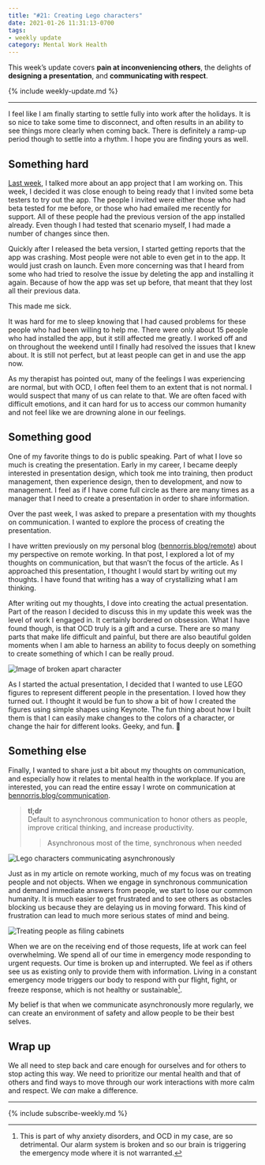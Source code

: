 ```yaml
---
title: "#21: Creating Lego characters"
date: 2021-01-26 11:31:13-0700
tags:
- weekly update
category: Mental Work Health
---
```


This week’s update covers **pain at inconveniencing others**, the delights of **designing a presentation**, and **communicating with respect**.

{% include weekly-update.md %}

***

I feel like I am finally starting to settle fully into work after the holidays. It is so nice to take some time to disconnect, and often results in an ability to see things more clearly when coming back. There is definitely a ramp-up period though to settle into a rhythm. I hope you are finding yours as well.


## Something hard

[Last week](http://www.mentalworkhealth.org/2021/01/19/purple-monkey-party.html), I talked more about an app project that I am working on. This week, I decided it was close enough to being ready that I invited some beta testers to try out the app. The people I invited were either those who had beta tested for me before, or those who had emailed me recently for support. All of these people had the previous version of the app installed already. Even though I had tested that scenario myself, I had made a number of changes since then.

Quickly after I released the beta version, I started getting reports that the app was crashing. Most people were not able to even get in to the app. It would just crash on launch. Even more concerning was that I heard from some who had tried to resolve the issue by deleting the app and installing it again. Because of how the app was set up before, that meant that they lost all their previous data.

This made me sick.

It was hard for me to sleep knowing that I had caused problems for these people who had been willing to help me. There were only about 15 people who had installed the app, but it still affected me greatly. I worked off and on throughout the weekend until I finally had resolved the issues that I knew about. It is still not perfect, but at least people can get in and use the app now.

As my therapist has pointed out, many of the feelings I was experiencing are normal, but with OCD, I often feel them to an extent that is not normal. I would suspect that many of us can relate to that. We are often faced with difficult emotions, and it can hard for us to access our common humanity and not feel like we are drowning alone in our feelings.


## Something good

One of my favorite things to do is public speaking. Part of what I love so much is creating the presentation. Early in my career, I became deeply interested in presentation design, which took me into training, then product management, then experience design, then to development, and now to management. I feel as if I have come full circle as there are many times as a manager that I need to create a presentation in order to share information.

Over the past week, I was asked to prepare a presentation with my thoughts on communication. I wanted to explore the process of creating the presentation.

I have written previously on my personal blog ([bennorris.blog/remote](https://bennorris.blog/remote)) about my perspective on remote working. In that post, I explored a lot of my thoughts on communication, but that wasn’t the focus of the article. As I approached this presentation, I thought I would start by writing out my thoughts. I have found that writing has a way of crystallizing what I am thinking.

After writing out my thoughts, I dove into creating the actual presentation. Part of the reason I decided to discuss this in my update this week was the level of work I engaged in. It certainly bordered on obsession. What I have found though, is that OCD truly is a gift and a curse. There are so many parts that make life difficult and painful, but there are also beautiful golden moments when I am able to harness an ability to focus deeply on something to create something of which I can be really proud.

![Image of broken apart character](https://www.mentalworkhealth.org/uploads/2021/c3afae2c59.jpg)

As I started the actual presentation, I decided that I wanted to use LEGO figures to represent different people in the presentation. I loved how they turned out. I thought it would be fun to show a bit of how I created the figures using simple shapes using Keynote. The fun thing about how I built them is that I can easily make changes to the colors of a character, or change the hair for different looks. Geeky, and fun. 🥳


## Something else

Finally, I wanted to share just a bit about my thoughts on communication, and especially how it relates to mental health in the workplace. If you are interested, you can read the entire essay I wrote on communication at [bennorris.blog/communication](https://bennorris.blog/communication).

> **tl;dr**  
> Default to asynchronous communication to honor others as people, improve critical thinking, and increase productivity.
> 
>> Asynchronous most of the time, synchronous when needed

![Lego characters communicating asynchronously](https://www.mentalworkhealth.org/uploads/2021/ebfcce9daf.jpg)

Just as in my article on remote working, much of my focus was on treating people and not objects. When we engage in synchronous communication and demand immediate answers from people, we start to lose our common humanity. It is much easier to get frustrated and to see others as obstacles blocking us because they are delaying us in moving forward. This kind of frustration can lead to much more serious states of mind and being.

![Treating people as filing cabinets](https://www.mentalworkhealth.org/uploads/2021/96defbdd9b.jpg)

When we are on the receiving end of those requests, life at work can feel overwhelming. We spend all of our time in emergency mode responding to urgent requests. Our time is broken up and interrupted. We feel as if others see us as existing only to provide them with information. Living in a constant emergency mode triggers our body to respond with our flight, fight, or freeze response, which is not healthy or sustainable[^1].

My belief is that when we communicate asynchronously more regularly, we can create an environment of safety and allow people to be their best selves.


## Wrap up

We all need to step back and care enough for ourselves and for others to stop acting this way. We need to prioritize our mental health and that of others and find ways to move through our work interactions with more calm and respect. We *can* make a difference.

***
{% include subscribe-weekly.md %}

[^1]: This is part of why anxiety disorders, and OCD in my case, are so detrimental. Our alarm system is broken and so our brain is triggering the emergency mode where it is not warranted.